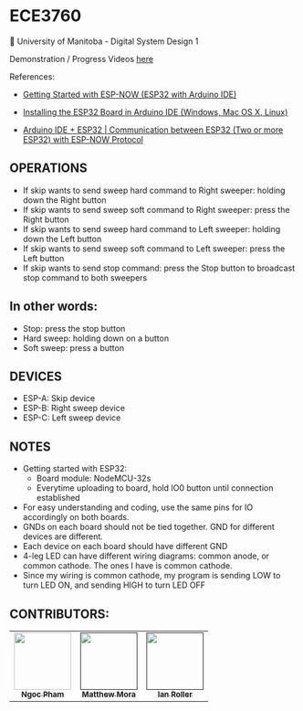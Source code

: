 # ECE3760
🏫 University of Manitoba - Digital System Design 1

Demonstration / Progress Videos [here](https://www.youtube.com/playlist?list=PL25XFi5JMg36iqCR__kG-orZFBlpt5zU0)

References:

- [Getting Started with ESP-NOW (ESP32 with Arduino IDE)](https://randomnerdtutorials.com/esp-now-esp32-arduino-ide/)

- [Installing the ESP32 Board in Arduino IDE (Windows, Mac OS X, Linux)](https://randomnerdtutorials.com/installing-the-esp32-board-in-arduino-ide-windows-instructions/)

- [Arduino IDE + ESP32 | Communication between ESP32 (Two or more ESP32) with ESP-NOW Protocol](https://www.youtube.com/watch?v=xOLG-88Ld3A&t=882s)

## OPERATIONS
- If skip wants to send sweep hard command to Right sweeper: holding down the Right button 
- If skip wants to send sweep soft command to Right sweeper: press the Right button 
- If skip wants to send sweep hard command to Left sweeper: holding down the Left button 
- If skip wants to send sweep soft command to Left sweeper: press the Left button
- If skip wants to send stop command: press the Stop button to broadcast stop command to both sweepers

## In other words:
- Stop: press the stop button
- Hard sweep: holding down on a button 
- Soft sweep: press a button

## DEVICES
- ESP-A: Skip device 
- ESP-B: Right sweep device 
- ESP-C: Left sweep device

## NOTES
- Getting started with ESP32:
  - Board module: NodeMCU-32s
  - Everytime uploading to board, hold IO0 button until connection established
- For easy understanding and coding, use the same pins for IO accordingly on both boards.
- GNDs on each board should not be tied together. GND for different devices are different.
- Each device on each board should have different GND
- 4-leg LED can have different wiring diagrams: common anode, or common cathode. The ones I have is common cathode.
- Since my wiring is common cathode, my program is sending LOW to turn LED ON, and sending HIGH to turn LED OFF


## CONTRIBUTORS:
<table>
<tr>
    <td style="text-align: center;">
        <a href="https://github.com/ngocpham1994x">
            <img src="https://github.com/ngocpham1994x/iRecipe/blob/d514d48323253405f33b0a152cbcda17be023de2/website/NgocPham_headshot.JPG" width="100px;"/>
            <br/>
            <sub>
                <b>Ngoc Pham </b>
            </sub>
        </a>
    </td>
    <td style="text-align: center;">
        <a href="">
            <img src="" width="100px;"/>
            <br/>
            <sub>
                <b>Matthew Mora</b>
            </sub>
        </a>
    </td>
    <td style="text-align: center;">
        <a href="">
            <img src="" width="100px;"/>
            <br/>
            <sub>
                <b>Ian Roller</b>
            </sub>
        </a>
    </td>
</tr>
</table>
